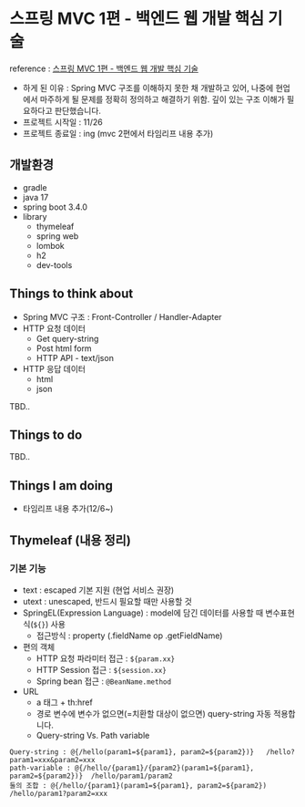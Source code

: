 # 스프링 MVC 1편 - 백엔드 웹 개발 핵심 기술
reference : [스프링 MVC 1편 - 백엔드 웹 개발 핵심 기술](https://www.inflearn.com/course/%EC%8A%A4%ED%94%84%EB%A7%81-mvc-1)
* 하게 된 이유 : Spring MVC 구조를 이해하지 못한 채 개발하고 있어, 나중에 현업에서 마주하게 될 문제를 정확히 정의하고 해결하기 위함. 깊이 있는 구조 이해가 필요하다고 판단했습니다.
* 프로젝트 시작일 : 11/26
* 프로젝트 종료일 : ing (mvc 2편에서 타임리프 내용 추가)

## 개발환경
* gradle
* java 17
* spring boot 3.4.0
* library
  * thymeleaf
  * spring web
  * lombok
  * h2
  * dev-tools

## Things to think about
* Spring MVC 구조 : Front-Controller / Handler-Adapter
* HTTP 요청 데이터
  * Get query-string
  * Post html form
  * HTTP API - text/json
* HTTP 응답 데이터
  * html
  * json

TBD..

## Things to do
TBD..

## Things I am doing
* 타임리프 내용 추가(12/6~) 

## Thymeleaf (내용 정리)

### 기본 기능
* text :  escaped 기본 지원 (현업 서비스 권장)
* utext : unescaped, 반드시 필요할 때만 사용할 것
* SpringEL(Expression Language) :  model에 담긴 데이터를 사용할 때 변수표현식(`${}`) 사용
  * 접근방식 : property (.fieldName op .getFieldName)
* 편의 객체
  * HTTP 요청 파라미터 접근 : `${param.xx}`
  * HTTP Session 접근 : `${session.xx}`
  * Spring bean 접근 : `@BeanName.method`
* URL
  * a 태그 + th:href
  * 경로 변수에 변수가 없으면(=치환할 대상이 없으면) query-string 자동 적용합니다.
  * Query-string Vs. Path variable
```thymeleafexpressions
Query-string : @{/hello(param1=${param1}, param2=${param2})}   /hello?param1=xxx&param2=xxx
path-variable : @{/hello/{param1}/{param2}(param1=${param1}, param2=${param2})}  /hello/param1/param2
둘의 조합 : @{/hello/{param1}(param1=${param1}, param2=${param2})  /hello/param1?param2=xxx
```
